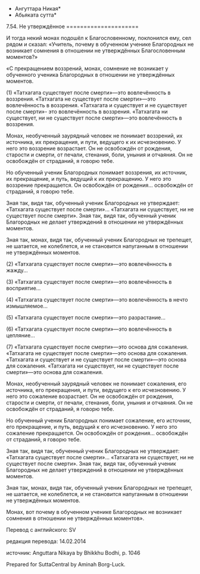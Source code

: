 * Ангуттара Никая*
* Абьяката сутта*

7\.54\. Не утверждённое
\=\=\=\=\=\=\=\=\=\=\=\=\=\=\=\=\=\=\=\=\=

И тогда некий монах подошёл к Благословенному, поклонился ему, сел рядом и сказал: «Учитель, почему в обученном ученике Благородных не возникает сомнения в отношении не утверждённых Благословенным моментов?»

«С прекращением воззрений, монах, сомнение не возникает у обученного ученика Благородных в отношении не утверждённых моментов\.

\(1\) «Татхагата существует после смерти»—это вовлечённость в воззрения\. «Татхагата не существует после смерти»—это вовлечённость в воззрения\. «Татхагата и существует и не существует после смерти»\- это вовлечённость в воззрения\. «Татхагата ни существует, ни не существует после смерти»—это вовлечённость в воззрения\.

Монах, необученный заурядный человек не понимает воззрений, их источника, их прекращения, и пути, ведущего к их исчезновению\. У него это воззрение возрастает\. Он не освобождён от рождения, старости и смерти, от печали, стенания, боли, уныния и отчаяния\. Он не освобождён от страданий, я говорю тебе\.

Но обученный ученик Благородных понимает воззрения, их источник, их прекращение, и путь, ведущий к их прекращению\. У него это воззрение прекращается\. Он освобождён от рождения… освобождён от страданий, я говорю тебе\.

Зная так, видя так, обученный ученик Благородных не утверждает: «Татхагата существует после смерти»… «Татхагата ни существует, ни не существует после смерти»\. Зная так, видя так, обученный ученик Благородных не делает утверждений в отношении не утверждённых моментов\.

Зная так, монах, видя так, обученный ученик Благородных не трепещет, не шатается, не колеблется, и не становится напуганным в отношении не утверждённых моментов\.

\(2\) «Татхагата существует после смерти»—это вовлечённость в жажду…

\(3\) «Татхагата существует после смерти»—это вовлечённость в восприятие…

\(4\) «Татхагата существует после смерти»—это вовлечённость в нечто измышляемое…

\(5\) «Татхагата существует после смерти»—это разрастание…

\(6\) «Татхагата существует после смерти»—это вовлечённость в цепляние…

\(7\) «Татхагата существует после смерти»—это основа для сожаления\. «Татхагата не существует после смерти»—это основа для сожаления\. «Татхагата и существует и не существует после смерти»—это основа для сожаления\. «Татхагата ни существует, ни не существует после смерти»—это основа для сожаления\.

Монах, необученный заурядный человек не понимает сожаления, его источника, его прекращения, и пути, ведущего к его исчезновению\. У него это сожаление возрастает\. Он не освобождён от рождения, старости и смерти, от печали, стенания, боли, уныния и отчаяния\. Он не освобождён от страданий, я говорю тебе\.

Но обученный ученик Благородных понимает сожаление, его источник, его прекращение, и путь, ведущий к его исчезновению\. У него это сожаление прекращается\. Он освобождён от рождения… освобождён от страданий, я говорю тебе\.

Зная так, видя так, обученный ученик Благородных не утверждает: «Татхагата существует после смерти»… «Татхагата ни существует, ни не существует после смерти»\. Зная так, видя так, обученный ученик Благородных не делает утверждений в отношении не утверждённых моментов\.

Зная так, монах, видя так, обученный ученик Благородных не трепещет, не шатается, не колеблется, и не становится напуганным в отношении не утверждённых моментов\.

Монах, вот почему в обученном ученике Благородных не возникает сомнения в отношении не утверждённых моментов»\.

Перевод с английского: SV

редакция перевода: 14\.02\.2014

источник: Anguttara Nikaya by Bhikkhu Bodhi, p\. 1046

Prepared for SuttaCentral by Aminah Borg\-Luck\.